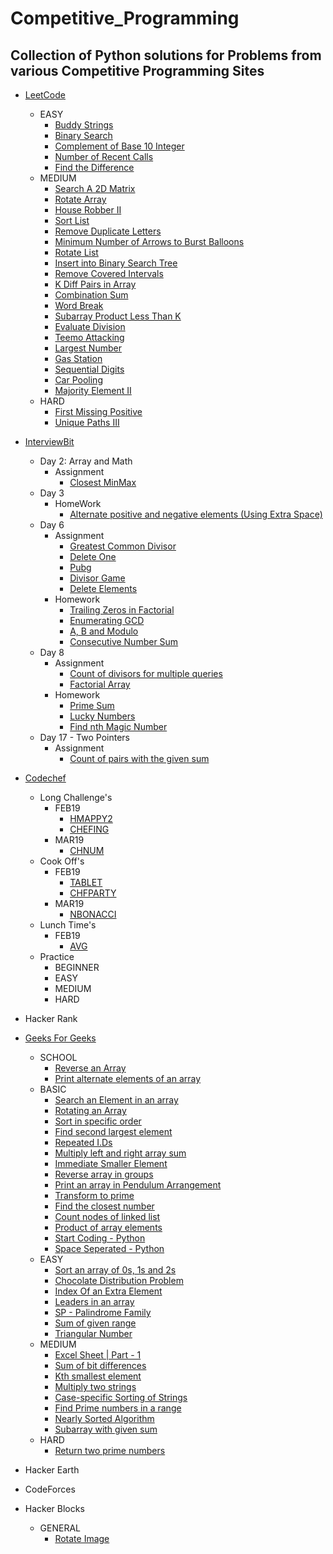 # Competitive_Programming
## Collection of Python solutions for Problems from various Competitive Programming Sites

- [LeetCode](https://leetcode.com/vikasviki489/)
  + EASY
    * [Buddy Strings](https://github.com/VikasViki/Competitive_Programming/blob/master/LeetCode/Easy/Buddy%20Strings.md)
    * [Binary Search](https://github.com/VikasViki/Competitive_Programming/blob/master/LeetCode/Easy/Binary%20Search.md)
    * [Complement of Base 10 Integer](https://github.com/VikasViki/Competitive_Programming/blob/master/LeetCode/Easy/Complement%20of%20Base%2010%20Integer.md)
    * [Number of Recent Calls](https://github.com/VikasViki/Competitive_Programming/blob/master/LeetCode/Easy/Number%20of%20Recent%20Calls.md)
    * [Find the Difference](https://github.com/VikasViki/Competitive_Programming/blob/master/LeetCode/Easy/Find%20the%20Difference.md)
  + MEDIUM
    * [Search A 2D Matrix](https://github.com/VikasViki/Competitive_Programming/blob/master/LeetCode/Medium/Search%20a%202D%20Matrix.md)
    * [Rotate Array](https://github.com/VikasViki/Competitive_Programming/blob/master/LeetCode/Medium/Rotate%20Array.md)
    * [House Robber II](https://github.com/VikasViki/Competitive_Programming/blob/master/LeetCode/Medium/House%20Robber%20II.md)
    * [Sort List](https://github.com/VikasViki/Competitive_Programming/blob/master/LeetCode/Medium/Sort%20List.md)
    * [Remove Duplicate Letters](https://github.com/VikasViki/Competitive_Programming/blob/master/LeetCode/Medium/Remove%20Duplicate%20Letters.md)
    * [Minimum Number of Arrows to Burst Balloons](https://github.com/VikasViki/Competitive_Programming/blob/master/LeetCode/Medium/Minimum%20Number%20of%20Arrows%20to%20Burst%20Balloons.md)
    * [Rotate List](https://github.com/VikasViki/Competitive_Programming/blob/master/LeetCode/Medium/Rotate%20List.md)
    * [Insert into Binary Search Tree](https://github.com/VikasViki/Competitive_Programming/blob/master/LeetCode/Medium/Insert%20into%20a%20Binary%20Search%20Tree.md)
    * [Remove Covered Intervals](https://github.com/VikasViki/Competitive_Programming/blob/master/LeetCode/Medium/Remove%20Covered%20Intervals.md)
    * [K Diff Pairs in Array](https://github.com/VikasViki/Competitive_Programming/blob/master/LeetCode/Medium/K-diff%20Pairs%20in%20an%20Array.md)
    * [Combination Sum](https://github.com/VikasViki/Competitive_Programming/blob/master/LeetCode/Medium/Combination%20Sum.md)
    * [Word Break](https://github.com/VikasViki/Competitive_Programming/blob/master/LeetCode/Medium/Word%20Break.md)
    * [Subarray Product Less Than K](https://github.com/VikasViki/Competitive_Programming/blob/master/LeetCode/Medium/Subarray%20Product%20Less%20Than%20K.md)
    * [Evaluate Division](https://github.com/VikasViki/Competitive_Programming/blob/master/LeetCode/Medium/Evaluate%20Division.md)
    * [Teemo Attacking](https://github.com/VikasViki/Competitive_Programming/blob/master/LeetCode/Medium/Teemo%20Attacking.md)
    * [Largest Number](https://github.com/VikasViki/Competitive_Programming/blob/master/LeetCode/Medium/Largest%20Number.md)
    * [Gas Station](https://github.com/VikasViki/Competitive_Programming/blob/master/LeetCode/Medium/Gas%20Station.md)
    * [Sequential Digits](https://github.com/VikasViki/Competitive_Programming/blob/master/LeetCode/Medium/Sequential%20Digits.md)
    * [Car Pooling](https://github.com/VikasViki/Competitive_Programming/blob/master/LeetCode/Medium/Car%20Pooling.md)
    * [Majority Element II](https://github.com/VikasViki/Competitive_Programming/blob/master/LeetCode/Medium/Majority%20Element%20II.md)
  + HARD
    * [First Missing Positive](https://github.com/VikasViki/Competitive_Programming/blob/master/LeetCode/Hard/First%20Missing%20Positive.md)
    * [Unique Paths III](https://github.com/VikasViki/Competitive_Programming/blob/master/LeetCode/Hard/Unique%20Paths%20III.md)
    
- [InterviewBit](https://www.interviewbit.com/profile/vikasviki)
  + Day 2: Array and Math
    * Assignment
      - [Closest MinMax](https://github.com/VikasViki/Competitive_Programming/blob/master/InterviewBit/Day%202:%20Array%20and%20Math/Assignment/Closest%20MinMax)
  + Day 3
    * HomeWork
      - [Alternate positive and negative elements (Using Extra Space)](https://github.com/VikasViki/Competitive_Programming/blob/master/InterviewBit/Day-3/HomeWork/Alternate%20positive%20and%20negative%20elements%20(Using%20Extra%20Space))
  + Day 6
    * Assignment
      - [Greatest Common Divisor](https://github.com/VikasViki/Competitive_Programming/blob/master/InterviewBit/Day%206/Assignment/Greatest%20Common%20Divisor)
      - [Delete One](https://github.com/VikasViki/Competitive_Programming/blob/master/InterviewBit/Day%206/Assignment/Delete%20one)
      - [Pubg](https://github.com/VikasViki/Competitive_Programming/blob/master/InterviewBit/Day%206/Assignment/Pubg)
      - [Divisor Game](https://github.com/VikasViki/Competitive_Programming/blob/master/InterviewBit/Day%206/Assignment/Divisor%20Game)
      - [Delete Elements](https://github.com/VikasViki/Competitive_Programming/blob/master/InterviewBit/Day%206/Assignment/Delete%20Elements)
    * Homework
      - [Trailing Zeros in Factorial](https://github.com/VikasViki/Competitive_Programming/blob/master/InterviewBit/Day%206/Homework/Trailing%20Zeros%20in%20Factorial)
      - [Enumerating GCD](https://github.com/VikasViki/Competitive_Programming/blob/master/InterviewBit/Day%206/Homework/Enumerating%20GCD)
      - [A, B and Modulo](https://github.com/VikasViki/Competitive_Programming/blob/master/InterviewBit/Day%206/Homework/A%2C%20B%20and%20Modulo)
      - [Consecutive Number Sum](https://github.com/VikasViki/Competitive_Programming/blob/master/InterviewBit/Day%206/Homework/Consecutive%20Number%20Sum)
   + Day 8
     * Assignment
       - [Count of divisors for multiple queries](https://github.com/VikasViki/Competitive_Programming/blob/master/InterviewBit/Day%208/Assignment/Count%20of%20divisors%20for%20multiple%20queries)
       - [Factorial Array](https://github.com/VikasViki/Competitive_Programming/blob/master/InterviewBit/Day%208/Assignment/Factorial%20Array)
     * Homework
       - [Prime Sum](https://github.com/VikasViki/Competitive_Programming/blob/master/InterviewBit/Day%208/Homework/Prime%20Sum)
       - [Lucky Numbers](https://github.com/VikasViki/Competitive_Programming/blob/master/InterviewBit/Day%208/Homework/Lucky%20Numbers)
       - [Find nth Magic Number](https://github.com/VikasViki/Competitive_Programming/blob/master/InterviewBit/Day%208/Homework/Find%20nth%20Magic%20%20Number)
    + Day 17 - Two Pointers
      * Assignment
        - [Count of pairs with the given sum](https://github.com/VikasViki/Competitive_Programming/blob/master/InterviewBit/Day%2017%20:%20Two%20Pointers/Assignment/Count%20of%20pairs%20with%20the%20given%20sum)
        
- [Codechef](https://www.codechef.com/users/vikasviki)
  + Long Challenge's
    * FEB19
      - [HMAPPY2](https://github.com/VikasViki/Competitive_Programming/blob/master/Codechef/Long_Challenge/FEB19/HMAPPY2.py)
      - [CHEFING](https://github.com/VikasViki/Competitive_Programming/blob/master/Codechef/Long_Challenge/FEB19/CHEFING.py)
    * MAR19
      - [CHNUM](https://github.com/VikasViki/Competitive_Programming/blob/master/Codechef/Long_Challenge/MAR19/CHNUM.py)
  + Cook Off's
    * FEB19
      - [TABLET](https://github.com/VikasViki/Competitive_Programming/blob/master/Codechef/Cook-Off/FEB19/TABLET.py)
      - [CHFPARTY](https://github.com/VikasViki/Competitive_Programming/blob/master/Codechef/Cook-Off/FEB19/CHFPARTY.py)
    * MAR19
      - [NBONACCI](https://github.com/VikasViki/Competitive_Programming/blob/master/Codechef/Cook-Off/MAR19/NBONACCI.py)
  + Lunch Time's 
    * FEB19
      - [AVG](https://github.com/VikasViki/Competitive_Programming/blob/master/Codechef/Lunch_Time/FEB19/AVG.py)
  + Practice
    * BEGINNER
    * EASY
    * MEDIUM
    * HARD
    
- Hacker Rank
- [Geeks For Geeks](https://auth.geeksforgeeks.org/user/VikasViki/)
  + SCHOOL
    * [Reverse an Array](https://github.com/VikasViki/Competitive_Programming/blob/master/Geeks%20For%20Geeks/SCHOOL/Reverse%20an%20Array.py)
    * [Print alternate elements of an array](https://github.com/VikasViki/Competitive_Programming/blob/master/Geeks%20For%20Geeks/SCHOOL/Print%20alternate%20elements%20of%20an%20array.py)
  + BASIC
    * [Search an Element in an array](https://github.com/VikasViki/Competitive_Programming/blob/master/Geeks%20For%20Geeks/BASIC/Search%20an%20Element%20in%20an%20array.py)
    * [Rotating an Array](https://github.com/VikasViki/Competitive_Programming/blob/master/Geeks%20For%20Geeks/BASIC/Rotating%20an%20Array.py)
    * [Sort in specific order](https://github.com/VikasViki/Competitive_Programming/blob/master/Geeks%20For%20Geeks/BASIC/Sort%20in%20specific%20order.py)
    * [Find second largest element](https://github.com/VikasViki/Competitive_Programming/blob/master/Geeks%20For%20Geeks/BASIC/Find%20second%20largest%20element.py)
    * [Repeated I.Ds](https://github.com/VikasViki/Competitive_Programming/blob/master/Geeks%20For%20Geeks/BASIC/Repeated%20I.Ds.py)
    * [Multiply left and right array sum](https://github.com/VikasViki/Competitive_Programming/blob/master/Geeks%20For%20Geeks/BASIC/Multiply%20left%20and%20right%20array%20sum.py)
    * [Immediate Smaller Element](https://github.com/VikasViki/Competitive_Programming/blob/master/Geeks%20For%20Geeks/BASIC/Immediate%20Smaller%20Element.py)
    * [Reverse array in groups](https://github.com/VikasViki/Competitive_Programming/blob/master/Geeks%20For%20Geeks/BASIC/Reverse%20array%20in%20groups.py)
    * [Print an array in Pendulum Arrangement](https://github.com/VikasViki/Competitive_Programming/blob/master/Geeks%20For%20Geeks/BASIC/Print%20an%20array%20in%20Pendulum%20Arrangement.py)
    * [Transform to prime](https://github.com/VikasViki/Competitive_Programming/blob/master/Geeks%20For%20Geeks/BASIC/Transform%20to%20prime.py)
    * [Find the closest number](https://github.com/VikasViki/Competitive_Programming/blob/master/Geeks%20For%20Geeks/BASIC/Find%20the%20closest%20number.py)
    * [Count nodes of linked list](https://github.com/VikasViki/Competitive_Programming/blob/master/Geeks%20For%20Geeks/BASIC/Count%20nodes%20of%20linked%20list.py)
    * [Product of array elements](https://github.com/VikasViki/Competitive_Programming/blob/master/Geeks%20For%20Geeks/BASIC/Product%20of%20array%20elements.py)
    * [Start Coding - Python](https://github.com/VikasViki/Competitive_Programming/blob/master/Geeks%20For%20Geeks/BASIC/Start%20Coding%20-%20Python.py)
    * [Space Seperated - Python](https://github.com/VikasViki/Competitive_Programming/blob/master/Geeks%20For%20Geeks/BASIC/Space%20Seperated%20-%20Python.py)
  + EASY
    * [Sort an array of 0s, 1s and 2s](https://github.com/VikasViki/Competitive_Programming/blob/master/Geeks%20For%20Geeks/EASY/Sort%20an%20array%20of%200s%2C%201s%20and%202s.py)
    * [Chocolate Distribution Problem](https://github.com/VikasViki/Competitive_Programming/blob/master/Geeks%20For%20Geeks/EASY/Chocolate%20Distribution%20Problem.py)
    * [Index Of an Extra Element](https://github.com/VikasViki/Competitive_Programming/blob/master/Geeks%20For%20Geeks/EASY/Index%20Of%20an%20Extra%20Element.py)
    * [Leaders in an array](https://github.com/VikasViki/Competitive_Programming/blob/master/Geeks%20For%20Geeks/EASY/Leaders%20in%20an%20array.py)
    * [SP - Palindrome Family](https://github.com/VikasViki/Competitive_Programming/blob/master/Geeks%20For%20Geeks/EASY/SP%20-%20Palindrome%20Family.py)
    * [Sum of given range](https://github.com/VikasViki/Competitive_Programming/blob/master/Geeks%20For%20Geeks/EASY/Sum%20of%20given%20range.py)
    * [Triangular Number](https://github.com/VikasViki/Competitive_Programming/blob/master/Geeks%20For%20Geeks/EASY/Triangular%20Number.py)
  + MEDIUM
    * [Excel Sheet | Part - 1](https://github.com/VikasViki/Competitive_Programming/blob/master/Geeks%20For%20Geeks/MEDIUM/Excel%20Sheet%20%7C%20Part%20-%201.py)
    * [Sum of bit differences](https://github.com/VikasViki/Competitive_Programming/blob/master/Geeks%20For%20Geeks/MEDIUM/Sum%20of%20bit%20differences.py)
    * [Kth smallest element](https://github.com/VikasViki/Competitive_Programming/blob/master/Geeks%20For%20Geeks/MEDIUM/Kth%20smallest%20element.py)
    * [Multiply two strings](https://github.com/VikasViki/Competitive_Programming/blob/master/Geeks%20For%20Geeks/MEDIUM/Multiply%20two%20strings.py)
    * [Case-specific Sorting of Strings](https://github.com/VikasViki/Competitive_Programming/blob/master/Geeks%20For%20Geeks/MEDIUM/Case-specific%20Sorting%20of%20Strings.py)
    * [Find Prime numbers in a range](https://github.com/VikasViki/Competitive_Programming/blob/master/Geeks%20For%20Geeks/MEDIUM/Find%20Prime%20numbers%20in%20a%20range.py)
    * [Nearly Sorted Algorithm](https://github.com/VikasViki/Competitive_Programming/blob/master/Geeks%20For%20Geeks/MEDIUM/Nearly%20Sorted%20Algorithm.py)
    * [Subarray with given sum](https://github.com/VikasViki/Competitive_Programming/blob/master/Geeks%20For%20Geeks/EASY/Subarray%20with%20given%20sum.py)
  + HARD
    * [Return two prime numbers](https://github.com/VikasViki/Competitive_Programming/blob/master/Geeks%20For%20Geeks/HARD/Return%20two%20prime%20numbers.py)
    
- Hacker Earth

- CodeForces

- Hacker Blocks
  + GENERAL
    * [Rotate Image](https://github.com/VikasViki/Competitive_Programming/blob/master/Hacker%20Blocks/GENERAL/Rotate%20Image) 
 
